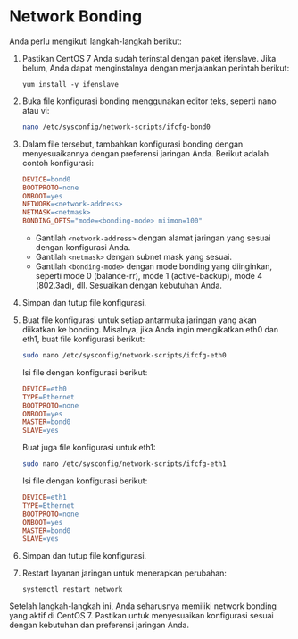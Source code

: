 # Network Bonding

Anda perlu mengikuti langkah-langkah berikut:

1.  Pastikan CentOS 7 Anda sudah terinstal dengan paket ifenslave. Jika belum, Anda dapat menginstalnya dengan menjalankan perintah berikut:

    ```
    yum install -y ifenslave
    ```
2.  Buka file konfigurasi bonding menggunakan editor teks, seperti nano atau vi:

    ```bash
    nano /etc/sysconfig/network-scripts/ifcfg-bond0
    ```
3.  Dalam file tersebut, tambahkan konfigurasi bonding dengan menyesuaikannya dengan preferensi jaringan Anda. Berikut adalah contoh konfigurasi:

    ```makefile
    DEVICE=bond0
    BOOTPROTO=none
    ONBOOT=yes
    NETWORK=<network-address>
    NETMASK=<netmask>
    BONDING_OPTS="mode=<bonding-mode> miimon=100"
    ```

    * Gantilah `<network-address>` dengan alamat jaringan yang sesuai dengan konfigurasi Anda.
    * Gantilah `<netmask>` dengan subnet mask yang sesuai.
    * Gantilah `<bonding-mode>` dengan mode bonding yang diinginkan, seperti mode 0 (balance-rr), mode 1 (active-backup), mode 4 (802.3ad), dll. Sesuaikan dengan kebutuhan Anda.
4. Simpan dan tutup file konfigurasi.
5.  Buat file konfigurasi untuk setiap antarmuka jaringan yang akan diikatkan ke bonding. Misalnya, jika Anda ingin mengikatkan eth0 dan eth1, buat file konfigurasi berikut:

    ```bash
    sudo nano /etc/sysconfig/network-scripts/ifcfg-eth0
    ```

    Isi file dengan konfigurasi berikut:

    ```makefile
    DEVICE=eth0
    TYPE=Ethernet
    BOOTPROTO=none
    ONBOOT=yes
    MASTER=bond0
    SLAVE=yes
    ```

    Buat juga file konfigurasi untuk eth1:

    ```bash
    sudo nano /etc/sysconfig/network-scripts/ifcfg-eth1
    ```

    Isi file dengan konfigurasi berikut:

    ```makefile
    DEVICE=eth1
    TYPE=Ethernet
    BOOTPROTO=none
    ONBOOT=yes
    MASTER=bond0
    SLAVE=yes
    ```
6. Simpan dan tutup file konfigurasi.
7.  Restart layanan jaringan untuk menerapkan perubahan:

    ```
    systemctl restart network
    ```

Setelah langkah-langkah ini, Anda seharusnya memiliki network bonding yang aktif di CentOS 7. Pastikan untuk menyesuaikan konfigurasi sesuai dengan kebutuhan dan preferensi jaringan Anda.
